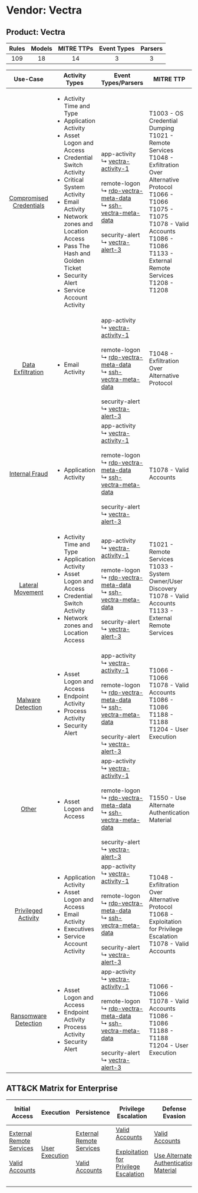 Vendor: Vectra
==============
Product: Vectra
---------------
| Rules | Models | MITRE TTPs | Event Types | Parsers |
|:-----:|:------:|:----------:|:-----------:|:-------:|
|  109  |   18   |     14     |      3      |    3    |

|                                  Use-Case                                  | Activity Types                                                                                                                                                                                                                                                                                                                             | Event Types/Parsers                                                                                                                                                                                                                                                                                                                                         | MITRE TTP                                                                                                                                                                                                                                        | Content                                                                                                            |
|:--------------------------------------------------------------------------:| ------------------------------------------------------------------------------------------------------------------------------------------------------------------------------------------------------------------------------------------------------------------------------------------------------------------------------------------ | ----------------------------------------------------------------------------------------------------------------------------------------------------------------------------------------------------------------------------------------------------------------------------------------------------------------------------------------------------------- | ------------------------------------------------------------------------------------------------------------------------------------------------------------------------------------------------------------------------------------------------ | ------------------------------------------------------------------------------------------------------------------ |
| [Compromised Credentials](../../../UseCases/uc_compromised_credentials.md) | <ul><li>Activity Time  and Type</li><li>Application Activity</li><li>Asset Logon and Access</li><li>Credential Switch Activity</li><li>Critical System Activity</li><li>Email Activity</li><li>Network zones and Location Access</li><li>Pass The Hash and Golden Ticket</li><li>Security Alert</li><li>Service Account Activity</li></ul> |  app-activity<br> ↳ [vectra-activity-1](Parsers/parserContent_vectra-activity-1.md)<br><br> remote-logon<br> ↳ [rdp-vectra-meta-data](Parsers/parserContent_rdp-vectra-meta-data.md)<br> ↳ [ssh-vectra-meta-data](Parsers/parserContent_ssh-vectra-meta-data.md)<br><br> security-alert<br> ↳ [vectra-alert-3](Parsers/parserContent_vectra-alert-3.md)<br> | T1003 - OS Credential Dumping<br>T1021 - Remote Services<br>T1048 - Exfiltration Over Alternative Protocol<br>T1066 - T1066<br>T1075 - T1075<br>T1078 - Valid Accounts<br>T1086 - T1086<br>T1133 - External Remote Services<br>T1208 - T1208<br> | [<ul><li>75 Rules</li></ul><ul><li>11 Models</li></ul>](Rules_Models/r_m_vectra_vectra_Compromised_Credentials.md) |
|       [Data Exfiltration](../../../UseCases/uc_data_exfiltration.md)       | <ul><li>Email Activity</li></ul>                                                                                                                                                                                                                                                                                                           |  app-activity<br> ↳ [vectra-activity-1](Parsers/parserContent_vectra-activity-1.md)<br><br> remote-logon<br> ↳ [rdp-vectra-meta-data](Parsers/parserContent_rdp-vectra-meta-data.md)<br> ↳ [ssh-vectra-meta-data](Parsers/parserContent_ssh-vectra-meta-data.md)<br><br> security-alert<br> ↳ [vectra-alert-3](Parsers/parserContent_vectra-alert-3.md)<br> | T1048 - Exfiltration Over Alternative Protocol<br>                                                                                                                                                                                               | [<ul><li>3 Rules</li></ul>](Rules_Models/r_m_vectra_vectra_Data_Exfiltration.md)                                   |
|          [Internal Fraud](../../../UseCases/uc_internal_fraud.md)          | <ul><li>Application Activity</li></ul>                                                                                                                                                                                                                                                                                                     |  app-activity<br> ↳ [vectra-activity-1](Parsers/parserContent_vectra-activity-1.md)<br><br> remote-logon<br> ↳ [rdp-vectra-meta-data](Parsers/parserContent_rdp-vectra-meta-data.md)<br> ↳ [ssh-vectra-meta-data](Parsers/parserContent_ssh-vectra-meta-data.md)<br><br> security-alert<br> ↳ [vectra-alert-3](Parsers/parserContent_vectra-alert-3.md)<br> | T1078 - Valid Accounts<br>                                                                                                                                                                                                                       | [<ul><li>13 Rules</li></ul><ul><li>1 Models</li></ul>](Rules_Models/r_m_vectra_vectra_Internal_Fraud.md)           |
|        [Lateral Movement](../../../UseCases/uc_lateral_movement.md)        | <ul><li>Activity Time  and Type</li><li>Application Activity</li><li>Asset Logon and Access</li><li>Credential Switch Activity</li><li>Network zones and Location Access</li></ul>                                                                                                                                                         |  app-activity<br> ↳ [vectra-activity-1](Parsers/parserContent_vectra-activity-1.md)<br><br> remote-logon<br> ↳ [rdp-vectra-meta-data](Parsers/parserContent_rdp-vectra-meta-data.md)<br> ↳ [ssh-vectra-meta-data](Parsers/parserContent_ssh-vectra-meta-data.md)<br><br> security-alert<br> ↳ [vectra-alert-3](Parsers/parserContent_vectra-alert-3.md)<br> | T1021 - Remote Services<br>T1033 - System Owner/User Discovery<br>T1078 - Valid Accounts<br>T1133 - External Remote Services<br>                                                                                                                 | [<ul><li>21 Rules</li></ul><ul><li>5 Models</li></ul>](Rules_Models/r_m_vectra_vectra_Lateral_Movement.md)         |
|       [Malware Detection](../../../UseCases/uc_malware_detection.md)       | <ul><li>Asset Logon and Access</li><li>Endpoint Activity</li><li>Process Activity</li><li>Security Alert</li></ul>                                                                                                                                                                                                                         |  app-activity<br> ↳ [vectra-activity-1](Parsers/parserContent_vectra-activity-1.md)<br><br> remote-logon<br> ↳ [rdp-vectra-meta-data](Parsers/parserContent_rdp-vectra-meta-data.md)<br> ↳ [ssh-vectra-meta-data](Parsers/parserContent_ssh-vectra-meta-data.md)<br><br> security-alert<br> ↳ [vectra-alert-3](Parsers/parserContent_vectra-alert-3.md)<br> | T1066 - T1066<br>T1078 - Valid Accounts<br>T1086 - T1086<br>T1188 - T1188<br>T1204 - User Execution<br>                                                                                                                                          | [<ul><li>13 Rules</li></ul><ul><li>3 Models</li></ul>](Rules_Models/r_m_vectra_vectra_Malware_Detection.md)        |
|                   [Other](../../../UseCases/uc_other.md)                   | <ul><li>Asset Logon and Access</li></ul>                                                                                                                                                                                                                                                                                                   |  app-activity<br> ↳ [vectra-activity-1](Parsers/parserContent_vectra-activity-1.md)<br><br> remote-logon<br> ↳ [rdp-vectra-meta-data](Parsers/parserContent_rdp-vectra-meta-data.md)<br> ↳ [ssh-vectra-meta-data](Parsers/parserContent_ssh-vectra-meta-data.md)<br><br> security-alert<br> ↳ [vectra-alert-3](Parsers/parserContent_vectra-alert-3.md)<br> | T1550 - Use Alternate Authentication Material<br>                                                                                                                                                                                                | [<ul><li>3 Rules</li></ul>](Rules_Models/r_m_vectra_vectra_Other.md)                                               |
|     [Privileged Activity](../../../UseCases/uc_privileged_activity.md)     | <ul><li>Application Activity</li><li>Asset Logon and Access</li><li>Email Activity</li><li>Executives</li><li>Service Account Activity</li></ul>                                                                                                                                                                                           |  app-activity<br> ↳ [vectra-activity-1](Parsers/parserContent_vectra-activity-1.md)<br><br> remote-logon<br> ↳ [rdp-vectra-meta-data](Parsers/parserContent_rdp-vectra-meta-data.md)<br> ↳ [ssh-vectra-meta-data](Parsers/parserContent_ssh-vectra-meta-data.md)<br><br> security-alert<br> ↳ [vectra-alert-3](Parsers/parserContent_vectra-alert-3.md)<br> | T1048 - Exfiltration Over Alternative Protocol<br>T1068 - Exploitation for Privilege Escalation<br>T1078 - Valid Accounts<br>                                                                                                                    | [<ul><li>7 Rules</li></ul><ul><li>2 Models</li></ul>](Rules_Models/r_m_vectra_vectra_Privileged_Activity.md)       |
|    [Ransomware Detection](../../../UseCases/uc_ransomware_detection.md)    | <ul><li>Asset Logon and Access</li><li>Endpoint Activity</li><li>Process Activity</li><li>Security Alert</li></ul>                                                                                                                                                                                                                         |  app-activity<br> ↳ [vectra-activity-1](Parsers/parserContent_vectra-activity-1.md)<br><br> remote-logon<br> ↳ [rdp-vectra-meta-data](Parsers/parserContent_rdp-vectra-meta-data.md)<br> ↳ [ssh-vectra-meta-data](Parsers/parserContent_ssh-vectra-meta-data.md)<br><br> security-alert<br> ↳ [vectra-alert-3](Parsers/parserContent_vectra-alert-3.md)<br> | T1066 - T1066<br>T1078 - Valid Accounts<br>T1086 - T1086<br>T1188 - T1188<br>T1204 - User Execution<br>                                                                                                                                          | [<ul><li>13 Rules</li></ul><ul><li>3 Models</li></ul>](Rules_Models/r_m_vectra_vectra_Ransomware_Detection.md)     |

ATT&CK Matrix for Enterprise
----------------------------
| Initial Access                                                                                                                                   | Execution                                                           | Persistence                                                                                                                                      | Privilege Escalation                                                                                                                                          | Defense Evasion                                                                                                                                               | Credential Access                                                          | Discovery                                                                        | Lateral Movement                                                                                                                                               | Collection | Command and Control | Exfiltration                                                                                | Impact |
| ------------------------------------------------------------------------------------------------------------------------------------------------ | ------------------------------------------------------------------- | ------------------------------------------------------------------------------------------------------------------------------------------------ | ------------------------------------------------------------------------------------------------------------------------------------------------------------- | ------------------------------------------------------------------------------------------------------------------------------------------------------------- | -------------------------------------------------------------------------- | -------------------------------------------------------------------------------- | -------------------------------------------------------------------------------------------------------------------------------------------------------------- | ---------- | ------------------- | ------------------------------------------------------------------------------------------- | ------ |
| [External Remote Services](https://attack.mitre.org/techniques/T1133)<br><br>[Valid Accounts](https://attack.mitre.org/techniques/T1078)<br><br> | [User Execution](https://attack.mitre.org/techniques/T1204)<br><br> | [External Remote Services](https://attack.mitre.org/techniques/T1133)<br><br>[Valid Accounts](https://attack.mitre.org/techniques/T1078)<br><br> | [Valid Accounts](https://attack.mitre.org/techniques/T1078)<br><br>[Exploitation for Privilege Escalation](https://attack.mitre.org/techniques/T1068)<br><br> | [Valid Accounts](https://attack.mitre.org/techniques/T1078)<br><br>[Use Alternate Authentication Material](https://attack.mitre.org/techniques/T1550)<br><br> | [OS Credential Dumping](https://attack.mitre.org/techniques/T1003)<br><br> | [System Owner/User Discovery](https://attack.mitre.org/techniques/T1033)<br><br> | [Remote Services](https://attack.mitre.org/techniques/T1021)<br><br>[Use Alternate Authentication Material](https://attack.mitre.org/techniques/T1550)<br><br> |            |                     | [Exfiltration Over Alternative Protocol](https://attack.mitre.org/techniques/T1048)<br><br> |        |